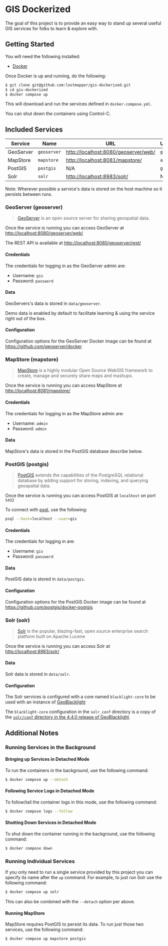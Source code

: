 # GIS Dockerized

The goal of this project is to provide an easy way to stand up several useful GIS services for folks to learn & explore with.

## Getting Started

You will need the following installed:

- [Docker](https://www.docker.com)

Once Docker is up and running, do the following:

```bash
$ git clone git@github.com:lostmapper/gis-dockerized.git
$ cd gis-dockerized
$ docker compose up
```

This will download and run the services defined in `docker-compose.yml`.

You can shut down the containers using Control-C.

## Included Services

| Service   | Name        | URL                                    | Username | Password   | Data Location    |
|-----------|-------------|----------------------------------------|----------|------------|------------------|
| GeoServer | `geoserver` | <http://localhost:8080/geoserver/web/> | `gis`    | `password` | `data/geoserver` |
| MapStore  | `mapstore`  | <http://localhost:8081/mapstore/>      | `admin`  | `admin`    | PostGIS          |
| PostGIS   | `postgis`   | N/A                                    | `gis`    | `password` | `data/postgis`   |
| Solr      | `solr`      | <http://localhost:8983/solr/>          | N/A      | N/A        | `data/solr`      |

Note: Wherever possible a service's data is stored on the host machine so it persists between runs.


### GeoServer (geoserver)

> [GeoServer](https://geoserver.org) is an open source server for sharing geospatial data.

Once the service is running you can access GeoServer at <http://localhost:8080/geoserver/web/>

The REST API is available at <http://localhost:8080/geoserver/rest/>

#### Credentials

The credentials for logging in as the GeoServer admin are:

- Username: `gis`
- Password: `password`

#### Data

GeoServers's data is stored in `data/geoserver`.

Demo data is enabled by default to facilitate learning & using the service right out of the box.

#### Configuration

Configuration options for the GeoServer Docker image can be found at <https://github.com/geoserver/docker>.

### MapStore (mapstore)

> [MapStore](https://docs.mapstore.geosolutionsgroup.com/) is a highly modular Open Source WebGIS framework to create, manage and securely share maps and mashups.

Once the service is running you can access MapStore at <http://localhost:8081/mapstore/>

#### Credentials

The credentials for logging in as the MapStore admin are:

- Username: `admin`
- Password: `admin`

#### Data

MapStore's data is stored in the PostGIS database describe below.

### PostGIS (postgis)

> [PostGIS](https://postgis.net) extends the capabilities of the PostgreSQL relational database by adding support for storing, indexing, and querying geospatial data.

Once the service is running you can access PostGIS at `localhost` on port `5432`

To connect with [psql](https://www.postgresql.org/docs/current/app-psql.html), use the following:

```bash
psql --host=localhost --user=gis
```

#### Credentials

The credentials for logging in are:

- Username: `gis`
- Password: `password`

#### Data

PostGIS data is stored in `data/postgis`.

#### Configuration

Configuration options for the PostGIS Docker image can be found at https://github.com/postgis/docker-postgis

### Solr (solr)

> [Solr](https://solr.apache.org) is the popular, blazing-fast, open source enterprise search platform built on Apache Lucene

Once the service is running you can access Solr at <http://localhost:8983/solr/>

#### Data

Solr data is stored in `data/solr`.

#### Configuration

The Solr services is configured with a core named `blacklight-core` to be used with an instance of [GeoBlacklight](https://geoblacklight.org)

The `blacklight-core` configuration in the `solr_conf` directory is a copy of the [`solr/conf` directory in the 4.4.0 release of GeoBlacklight](https://github.com/geoblacklight/geoblacklight/tree/v4.4.0/solr/conf).

## Additional Notes

### Running Services in the Background

#### Bringing up Services in Detached Mode

To run the containers in the background, use the following command:

```bash
$ docker compose up --detach
```
#### Following Service Logs in Detached Mode

To follow/tail the container logs in this mode, use the following command:

```bash
$ docker compose logs --follow
```

#### Shutting Down Services in Detached Mode

To shut down the container running in the background, use the following command:

```bash
$ docker compose down
```

### Running Individual Services

If you only need to run a single service provided by this project you can specify its name after the `up` command. For example, to just run Solr use the following command:

```bash
$ docker compose up solr
```

This can also be combined with the `--detach` option per above.

#### Running MapStore

MapStore requires PostGIS to persist its data. To run just those two services, use the following command:

```bash
$ docker compose up mapstore postgis
```
